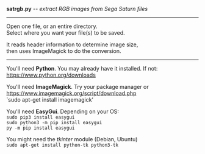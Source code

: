 **satrgb.py** -- *extract RGB images from Sega Saturn files*  

---

Open one file, or an entire directory.  
Select where you want your file(s) to be saved.  

It reads header information to determine image size,  
then uses ImageMagick to do the conversion.  

---
You'll need **Python**.  You may already have it installed.  If not:  
https://www.python.org/downloads

You'll need **ImageMagick**.  Try your package manager or  
https://www.imagemagick.org/script/download.php  
    `sudo apt-get install imagemagick'

You'll need **EasyGui**.  Depending on your OS:  
    `sudo pip3 install easygui`  
    `sudo python3 -m pip install easygui`  
    `py -m pip install easygui`  

You might need the *tkinter* module (Debian, Ubuntu)  
    `sudo apt-get install python-tk python3-tk`  
